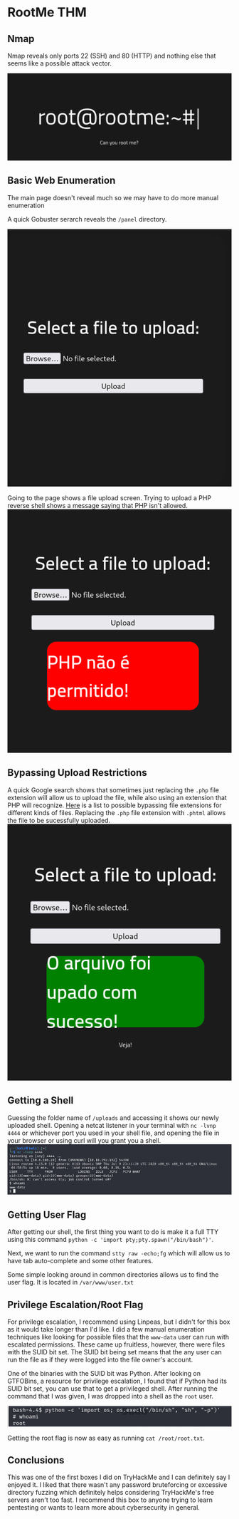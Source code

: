 # RootMe THM

## Nmap
Nmap reveals only ports 22 (SSH) and 80 (HTTP) and nothing else that seems like a possible attack vector.

![image of web page](/../assets/images/home-page.png)


## Basic Web Enumeration
The main page doesn't reveal much so we may have to do more manual enumeration

A quick Gobuster serarch reveals the `/panel` directory.

![file upload page](/../assets/images/file-upload.png)

Going to the page shows a file upload screen. Trying to upload a PHP reverse shell shows a message saying that PHP isn't allowed.
![Unsuccessful upload](/../assets/images/unsuccessful-upload.png)

## Bypassing Upload Restrictions
A quick Google search shows that sometimes just replacing the `.php` file extension will allow us to upload the file, while also using an extension that PHP will recognize. [Here](https://vulp3cula.gitbook.io/hackers-grimoire/exploitation/web-application/file-upload-bypass) is a list to possible bypassing file extensions for different kinds of files.
Replacing the `.php` file extension with `.phtml` allows the file to be sucessfully uploaded.
![successful upload](/../assets/images/successful-upload.png)


## Getting a Shell
Guessing the folder name of `/uploads` and accessing it shows our newly uploaded shell. Opening a netcat listener in your terminal with `nc -lvnp 4444` or whichever port you used in your shell file, and opening the file in your browser or using curl will you grant you a shell.
![Shell as www-data](/../assets/images/user-shell.png)

## Getting User Flag
After getting our shell, the first thing you want to do is make it a full TTY using this command `python -c 'import pty;pty.spawn("/bin/bash")'`. 

Next, we want to run the command `stty raw -echo;fg` which will allow us to have tab auto-complete and some other features.

Some simple looking around in common directories allows us to find the user flag. It is located in `/var/www/user.txt`

## Privilege Escalation/Root Flag

For privilege escalation, I recommend using Linpeas, but I didn't for this box as it would take longer than I'd like. I did a few manual enumeration techniques like looking for possible files that the `www-data` user can run with escalated permissions. These came up fruitless, however, there were files with the SUID bit set. The SUID bit being set means that the any user can run the file as if they were logged into the file owner's account. 

One of the binaries with the SUID bit was Python. After looking on GTFOBins, a resource for privilege escalation, I found that if Python had its SUID bit set, you can use that to get a privileged shell. After running the command that I was given, I was dropped into a shell as the `root` user.

![Root Shell](/../assets/images/root.shell.png)

Getting the root flag is now as easy as running `cat /root/root.txt`.

## Conclusions
This was one of the first boxes I did on TryHackMe and I can definitely say I enjoyed it. I liked that there wasn't any password bruteforcing or excessive directory fuzzing which definitely helps considering TryHackMe's free servers aren't too fast. I recommend this box to anyone trying to learn pentesting or wants to learn more about cybersecurity in general.
